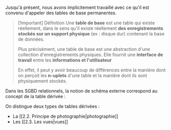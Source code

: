Jusqu'à présent, nous avons implicitement travaillé avec ce qu'il est convenu d'appeler des tables de base permanentes.

>[!important] Définition
>Une **table de base** est une table qui existe réellement, dans le sens qu'il existe réellement **des enregistrements stockés sur un support physique** (ex : disque dur) contenant la base de données. 
>
>Plus précisément, une table de base est une abstraction d'une collection d'enregistrements physiques. Elle fournit une **interface de travail** entre les **informations et l'utilisateur**
>
>En effet, il peut y avoir beaucoup de différences entre la manière dont on perçoit les **n-uplets** d'une table et la manière dont ils sont physiquement stockés.

Dans les SGBD relationnels, la notion de schéma externe correspond au concept de la table dérivée : 

On distingue deux types de tables dérivées : 

- La [[2.2. Principe de photographie|photographie]]
- Les [[2.3. Les vues|vues]]